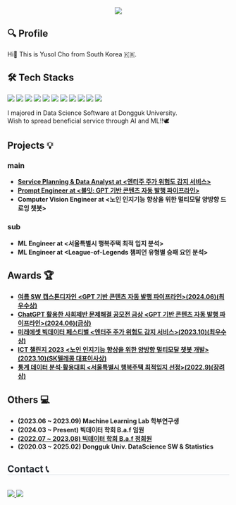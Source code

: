 <div align="center">
    <img src="https://capsule-render.vercel.app/api?type=waving&color=gradient&height=180&text=Hi%20there!%20I'm%20Yusol%20&animation=&fontColor=ffffff&fontSize=40" />
</div>

## 🔍 Profile
Hi👋 This is Yusol Cho from South Korea 🇰🇷.

## 🛠️ Tech Stacks
<p align="left">
    <img src="https://img.shields.io/badge/Python-3776AB?style=flat-square&logo=Python&logoColor=white">
    <img src="https://img.shields.io/badge/PyTorch-EE4C2C?style=flat-square&logo=PyTorch&logoColor=white">
    <img src="https://img.shields.io/badge/Tensorflow-FF6F00?style=flat-square&logo=Tensorflow&logoColor=white">
    <img src="https://img.shields.io/badge/MySQL-4479A1?style=flat-square&logo=MySQL&logoColor=white">
    <img src="https://img.shields.io/badge/Selenium-43B02A?style=flat-square&logo=Selenium&logoColor=white">
    <img src="https://img.shields.io/badge/Docker-2496ED?style=flat-square&logo=Docker&logoColor=white">
    <img src="https://img.shields.io/badge/C++-00599C?style=flat-square&logo=C%2B%2B&logoColor=white">
    <img src="https://img.shields.io/badge/Linux-FCC624?style=flat-square&logo=Linux&logoColor=white">
    <img src="https://img.shields.io/badge/Notion-000000?style=flat-square&logo=Notion&logoColor=white">
    <img src="https://img.shields.io/badge/Slack-4A154B?style=flat-square&logo=Slack&logoColor=white">
    <img src="https://img.shields.io/badge/Figma-F24E1E?style=flat-square&logo=Figma&logoColor=white">
</p>

I majored in Data Science Software at Dongguk University.<br>
Wish to spread beneficial service through AI and ML!!🕊

## Projects 💡
### main
- **[Service Planning & Data Analyst at <엔터주 주가 위험도 감지 서비스>](https://github.com/YusolCho/K-POP_Stock_Prediction)**
- **[Prompt Engineer at <블잇: GPT 기반 콘텐츠 자동 발행 파이프라인>](https://github.com/YusolCho/BL-IT)**
- **Computer Vision Engineer at <노인 인지기능 향상을 위한 멀티모달 양방향 드로잉 챗봇>**

### sub
- **ML Engineer at <서울특별시 행복주택 최적 입지 분석>**
- **ML Engineer at <League-of-Legends 챔피언 유형별 승패 요인 분석>**

## Awards 🏆
- **[여름 SW 캡스톤디자인 <GPT 기반 콘텐츠 자동 발행 파이프라인>(2024.06)(최우수상)](https://github.com/YusolCho/Certificates/blob/main/2024%E1%84%8B%E1%85%A7%E1%84%85%E1%85%B3%E1%86%B7SW%E1%84%8F%E1%85%A2%E1%86%B8%E1%84%89%E1%85%B3%E1%84%90%E1%85%A9%E1%86%AB%E1%84%83%E1%85%B5%E1%84%8C%E1%85%A1%E1%84%8B%E1%85%B5%E1%86%AB.png)**
- **[ChatGPT 활용한 사회제반 문제해결 공모전 금상 <GPT 기반 콘텐츠 자동 발행 파이프라인>(2024.06)(금상)](https://github.com/YusolCho/Certificates/blob/main/2024%20ChatGPT%20%E1%84%92%E1%85%AA%E1%86%AF%E1%84%8B%E1%85%AD%E1%86%BC%E1%84%92%E1%85%A1%E1%86%AB%20%E1%84%89%E1%85%A1%E1%84%92%E1%85%AC%E1%84%8C%E1%85%A6%E1%84%87%E1%85%A1%E1%86%AB%20%E1%84%86%E1%85%AE%E1%86%AB%E1%84%8C%E1%85%A6%E1%84%92%E1%85%A2%E1%84%80%E1%85%A7%E1%86%AF%20_%20%E1%84%8B%E1%85%B5%E1%86%AB%E1%84%86%E1%85%AE%E1%86%AB%E1%84%89%E1%85%A1%E1%84%92%E1%85%AC%E1%84%89%E1%85%A5%E1%86%BC%E1%84%80%E1%85%AA%20EXPO.png)**
- **[미래에셋 빅데이터 페스티벌 <엔터주 주가 위험도 감지 서비스>(2023.10)(최우수상)](https://github.com/YusolCho/Certificates/blob/main/2023%20%E1%84%86%E1%85%B5%E1%84%85%E1%85%A2%E1%84%8B%E1%85%A6%E1%84%89%E1%85%A6%E1%86%BA%E1%84%8C%E1%85%B3%E1%86%BC%E1%84%80%E1%85%AF%E1%86%AB%20%E1%84%87%E1%85%B5%E1%86%A8%E1%84%83%E1%85%A6%E1%84%8B%E1%85%B5%E1%84%90%E1%85%A5%20%E1%84%91%E1%85%A6%E1%84%89%E1%85%B3%E1%84%90%E1%85%B5%E1%84%87%E1%85%A5%E1%86%AF.png)**
- **[ICT 챌린지 2023 <노인 인지기능 향상을 위한 양방향 멀티모달 챗봇 개발>(2023.10)(SK텔레콤 대표이사상)](https://github.com/YusolCho/Certificates/blob/main/ICT%E1%84%8E%E1%85%A2%E1%86%AF%E1%84%85%E1%85%B5%E1%86%AB%E1%84%8C%E1%85%B52023.png)**
- **[통계 데이터 분석·활용대회 <서울특별시 행복주택 최적입지 선정>(2022.9)(장려상)](https://github.com/YusolCho/Certificates/blob/main/2022%E1%84%90%E1%85%A9%E1%86%BC%E1%84%80%E1%85%A8%E1%84%83%E1%85%A6%E1%84%8B%E1%85%B5%E1%84%90%E1%85%A5%E1%84%87%E1%85%AE%E1%86%AB%E1%84%89%E1%85%A5%E1%86%A8%E1%84%92%E1%85%AA%E1%86%AF%E1%84%8B%E1%85%AD%E1%86%BC%E1%84%83%E1%85%A2%E1%84%92%E1%85%AC.png)**

## Others 💻
- **(2023.06 ~ 2023.09) Machine Learning Lab 학부연구생**
- **(2024.03 ~ Present) 빅데이터 학회 B.a.f 임원**
- **[(2022.07 ~ 2023.08) 빅데이터 학회 B.a.f 정회원](https://www.dgubaf.com/)**
- **(2020.03 ~ 2025.02) Dongguk Univ. DataScience SW & Statistics**

<h2 style="border-bottom: 1px solid #d8dee4; color: #282d33;"> Contact 📞 </h2> <br> 
<div style="text-align: left;"> 
    <a href="https://confused-barometer-6bd.notion.site/_yusol-e15d11ed88dc494cbf8e9f6358d63621">
        <img src="https://img.shields.io/badge/Notion-000000?style=flat-square&logo=Notion&logoColor=white&link=https://confused-barometer-6bd.notion.site/_yusol-e15d11ed88dc494cbf8e9f6358d63621">
    </a>
    <a href="mailto:yusol2001@gmail.com">
        <img src="https://img.shields.io/badge/Gmail-EA4335?style=flat-square&logo=Gmail&logoColor=white&link=mailto:yusol2001@gmail.com">
    </a>
</div> <br>
<div style="text-align: left;"></div>
